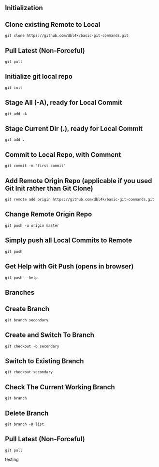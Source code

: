 Initialization
--

Clone existing Remote to Local
---
```
git clone https://github.com/dbl4k/basic-git-commands.git
```
Pull Latest (Non-Forceful)
---
```
git pull
```
Initialize git local repo
---
```
git init
```
Stage All (-A), ready for Local Commit
---
```
git add -A
```
Stage Current Dir (.), ready for Local Commit
---
```
git add .
```
Commit to Local Repo, with Comment
---
```
git commit -m "first commit"
```
Add Remote Origin Repo (applicable if you used Git Init rather than Git Clone)
---
```
git remote add origin https://github.com/dbl4k/basic-git-commands.git
```
Change Remote Origin Repo
---
```
git push -u origin master
```
Simply push all Local Commits to Remote
---
```
git push
```
Get Help with Git Push (opens in browser)
---
```
git push --help
```

Branches
--

Create Branch
---
```
git branch secondary
```
Create and Switch To Branch
---
```
git checkout -b secondary
```
Switch to Existing Branch
---
```
git checkout secondary
```
Check The Current Working Branch
---
```
git branch
```
Delete Branch
---
```
git branch -D list
```
Pull Latest (Non-Forceful)
---
```
git pull
```

testing